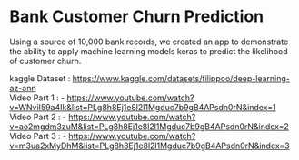 
# Bank Customer Churn Prediction   
Using a source of 10,000 bank records, we created an app to demonstrate the ability to apply machine learning models keras to predict the likelihood of customer churn.  
  

kaggle Dataset : https://www.kaggle.com/datasets/filippoo/deep-learning-az-ann  
Video Part 1 : - https://www.youtube.com/watch?v=WNviI59a4Ik&list=PLg8h8Ej1e8l2l1Mgduc7b9gB4APsdn0rN&index=1  
Video Part 2 : - https://www.youtube.com/watch?v=ao2mgdm3zuM&list=PLg8h8Ej1e8l2l1Mgduc7b9gB4APsdn0rN&index=2  
Video Part 3 : - https://www.youtube.com/watch?v=m3ua2xMyDhM&list=PLg8h8Ej1e8l2l1Mgduc7b9gB4APsdn0rN&index=3  
